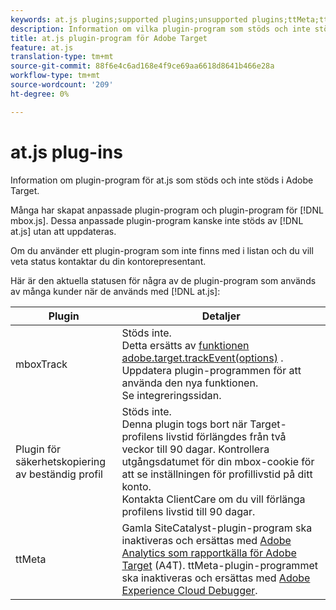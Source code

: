 ```yaml
---
keywords: at.js plugins;supported plugins;unsupported plugins;ttMeta;ttmeta;mboxTrack
description: Information om vilka plugin-program som stöds och inte stöds för at.js för Adobe Target.
title: at.js plugin-program för Adobe Target
feature: at.js
translation-type: tm+mt
source-git-commit: 88f6e4c6ad168e4f9ce69aa6618d8641b466e28a
workflow-type: tm+mt
source-wordcount: '209'
ht-degree: 0%

---
```



# at.js plug-ins

Information om plugin-program för at.js som stöds och inte stöds i Adobe Target.

Många har skapat anpassade plugin-program och plugin-program för [!DNL mbox.js]. Dessa anpassade plugin-program kanske inte stöds av [!DNL at.js] utan att uppdateras.

Om du använder ett plugin-program som inte finns med i listan och du vill veta status kontaktar du din kontorepresentant.

Här är den aktuella statusen för några av de plugin-program som används av många kunder när de används med [!DNL at.js]:

| Plugin | Detaljer |
|--- |--- |
| mboxTrack | Stöds inte.<br>Detta ersätts av  [funktionen adobe.target.trackEvent(options)](/help/c-implementing-target/c-implementing-target-for-client-side-web/adobe-target-trackevent.md) . Uppdatera plugin-programmen för att använda den nya funktionen.<br>Se  [](/help/c-implementing-target/c-implementing-target-for-client-side-web/c-how-atjs-works/target-atjs-integrations.md) integreringssidan. |
| Plugin för säkerhetskopiering av beständig profil | Stöds inte.<br>Denna plugin togs bort när Target-profilens livstid förlängdes från två veckor till 90 dagar. Kontrollera utgångsdatumet för din mbox-cookie för att se inställningen för profillivstid på ditt konto.<br>Kontakta ClientCare om du vill förlänga profilens livstid till 90 dagar. |
| ttMeta | Gamla SiteCatalyst-plugin-program ska inaktiveras och ersättas med [Adobe Analytics som rapportkälla för Adobe Target](/help/c-integrating-target-with-mac/a4t/a4t.md) (A4T). ttMeta-plugin-programmet ska inaktiveras och ersättas med [Adobe Experience Cloud Debugger](https://chrome.google.com/webstore/detail/adobe-experience-cloud-de/ocdmogmohccmeicdhlhhgepeaijenapj). |